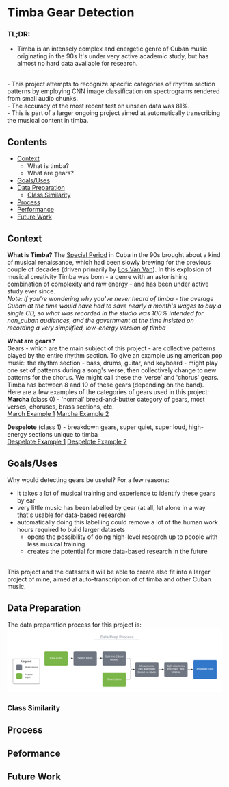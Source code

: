 # Timba Gear Detection

### TL;DR:
- Timba is an intensely complex and energetic genre of Cuban music originating in the 90s It's under very active academic study, but has almost no hard data available for research. 
<br>
- This project attempts to recognize specific categories of rhythm section patterns by employing CNN image classification on spectrograms rendered from small audio chunks. 
<br>
- The accuracy of the most recent test on unseen data was 81%. 
<br>
- This is part of a larger ongoing project aimed at automatically transcribing the musical content in timba.
<br>

## Contents
- [Context](#context)
  - What is timba?
  - What are gears?
- [Goals/Uses](#Goals/uses)
- [Data Preparation](#Data-Preparation)
  - [Class Similarity](#Class-Similarity)
- [Process](#Process)
- [Performance](#Performance)
- [Future Work](#Future-Work)

## Context

**What is Timba?**
The [Special Period](https://en.wikipedia.org/wiki/Special_Period) in Cuba in the 90s brought about a kind of musical renaissance, which had been slowly brewing for the previous couple of decades (driven primarily by [Los Van Van](https://www.youtube.com/watch?v=KKa3YZulvt0)). In this explosion of musical creativity Timba was born - a genre with an astonishing combination of complexity and raw energy - and has been under active study ever since. 
<br>
_Note: if you're wondering why you've never heard of timba - the average Cuban at the time would have had to save nearly a month's wages to buy a single CD, so what was recorded in the studio was 100% intended for non_cuban audiences, and the government at the time insisted on recording a very simplified, low-energy version of timba_

**What are gears?** <br>
Gears - which are the main subject of this project - are collective patterns played by the entire rhythm section. To give an example using american pop music: the rhythm section -  bass, drums, guitar, and keyboard - might play one set of patterns during a song's verse, then collectively change to new patterns for the chorus. We might call these the 'verse' and 'chorus' gears. Timba has between 8 and 10 of these gears (depending on the band).
<br>
Here are a few examples of the categories of gears used in this project:
<br>
**Marcha** (class 0) - 'normal' bread-and-butter category of gears, most verses, choruses, brass sections, etc.<br>
[March Example 1](https://youtu.be/NOEjQKs6hpQ) [Marcha Example 2](https://youtu.be/u6Y2SSHUEYA)

**Despelote** (class 1) - breakdown gears, super quiet, super loud, high-energy sections unique to timba <br>
[Despelote Example 1](https://youtu.be/aUV7MBnhl7w) [Despelote Example 2](https://youtu.be/yrfO9gy-Nxg)

## Goals/Uses
Why would detecting gears be useful? For a few reasons:
- it takes a lot of musical training and experience to identify these gears by ear
- very little music has been labelled by gear (at all, let alone in a way that's usable for data-based research)
- automatically doing this labelling could remove a lot of the human work hours required to build larger datasets
  - opens the possibility of doing high-level research up to people with less musical training
  - creates the potential for more data-based research in the future
  <br>
This project and the datasets it will be able to create also fit into a larger project of mine, aimed at auto-transcription of of timba and other Cuban music.

## Data Preparation
The data preparation process for this project is:
![data prep diagram: raw audio, detect beats, split into 2-beat chunks, organize chunks in directories based on labels, split directories into train, test, validate, prepared data](images/data-prep-diagram.png)


### Class Similarity

## Process

## Peformance

## Future Work
